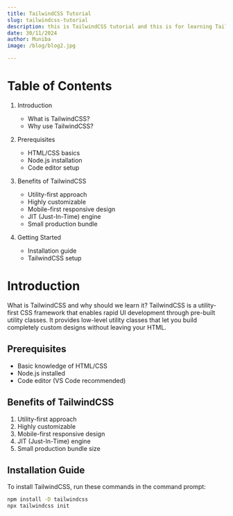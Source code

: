 ```yaml
---
title: TailwindCSS Tutorial
slug: tailwindcss-tutorial
description: this is TailwindCSS tutorial and this is for learning TailwindCSS.
date: 30/11/2024
author: Muniba
image: /blog/blog2.jpg

---
```


# Table of Contents

1. Introduction
   - What is TailwindCSS?
   - Why use TailwindCSS?

2. Prerequisites 
   - HTML/CSS basics
   - Node.js installation  
   - Code editor setup

3. Benefits of TailwindCSS
   - Utility-first approach
   - Highly customizable
   - Mobile-first responsive design
   - JIT (Just-In-Time) engine
   - Small production bundle

4. Getting Started
   - Installation guide
   - TailwindCSS setup

# Introduction

What is TailwindCSS and why should we learn it? TailwindCSS is a utility-first CSS framework that enables rapid UI development through pre-built utility classes. It provides low-level utility classes that let you build completely custom designs without leaving your HTML.

## Prerequisites 
- Basic knowledge of HTML/CSS
- Node.js installed
- Code editor (VS Code recommended)

## Benefits of TailwindCSS
1. Utility-first approach
2. Highly customizable
3. Mobile-first responsive design
4. JIT (Just-In-Time) engine
5. Small production bundle size

## Installation Guide
To install TailwindCSS, run these commands in the command prompt:
```bash
npm install -D tailwindcss
npx tailwindcss init
